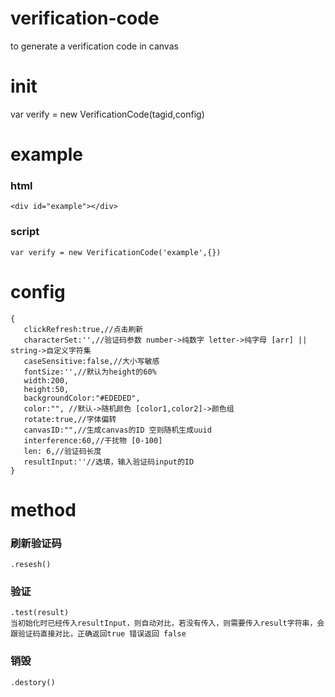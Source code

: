 # verification-code
to generate a verification code in canvas



# init
var verify = new VerificationCode(tagid,config)

# example
### html
`<div id="example"></div>`
### script
`var verify = new VerificationCode('example',{})`

# config
```
{
   clickRefresh:true,//点击刷新          
   characterSet:'',//验证码参数 number->纯数字 letter->纯字母 [arr] || string->自定义字符集
   caseSensitive:false,//大小写敏感
   fontSize:'',//默认为height的60%
   width:200,
   height:50,
   backgroundColor:"#EDEDED",
   color:"", //默认->随机颜色 [color1,color2]->颜色组
   rotate:true,//字体偏转
   canvasID:"",//生成canvas的ID 空则随机生成uuid
   interference:60,//干扰物 [0-100]
   len: 6,//验证码长度
   resultInput:''//选填，输入验证码input的ID
}
```

# method
### 刷新验证码
`.resesh()`
### 验证
```
.test(result)
当初始化时已经传入resultInput，则自动对比，若没有传入，则需要传入result字符串，会跟验证码直接对比，正确返回true 错误返回 false
```
### 销毁
`.destory()`
